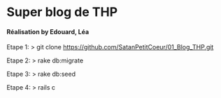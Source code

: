<h1>Super blog de THP</h1>
<h4>Réalisation by Edouard, Léa</h4>

Etape 1:   > git clone https://github.com/SatanPetitCoeur/01_Blog_THP.git

Etape 2:   > rake db:migrate 
     
Etape 3:   > rake db:seed 
   
Etape 4:   > rails c
